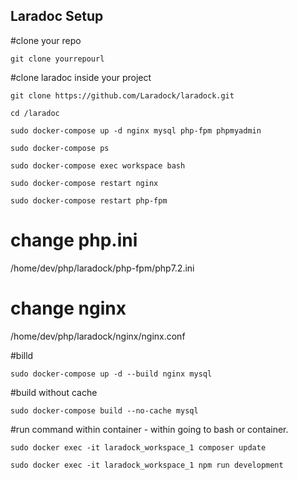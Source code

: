 ## Laradoc Setup



#clone your repo
``` 
git clone yourrepourl
```

#clone laradoc inside your project
```
git clone https://github.com/Laradock/laradock.git
```


```
cd /laradoc

sudo docker-compose up -d nginx mysql php-fpm phpmyadmin

sudo docker-compose ps

sudo docker-compose exec workspace bash

sudo docker-compose restart nginx

sudo docker-compose restart php-fpm
```


# change php.ini
/home/dev/php/laradock/php-fpm/php7.2.ini

# change nginx
/home/dev/php/laradock/nginx/nginx.conf

#billd
```
sudo docker-compose up -d --build nginx mysql
```

#build without cache
```
sudo docker-compose build --no-cache mysql
```

#run command within container - within going to bash or container.
``` 
sudo docker exec -it laradock_workspace_1 composer update

sudo docker exec -it laradock_workspace_1 npm run development
```
